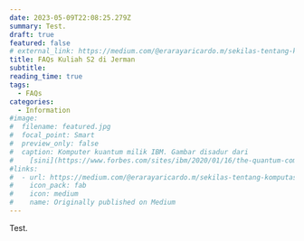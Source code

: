 ```yaml
---
date: 2023-05-09T22:08:25.279Z
summary: Test.
draft: true
featured: false
# external_link: https://medium.com/@erarayaricardo.m/sekilas-tentang-komputasi-kuantum-16a33cd4f86b
title: FAQs Kuliah S2 di Jerman
subtitle: 
reading_time: true
tags:
  - FAQs
categories:
  - Information
#image:
#  filename: featured.jpg
#  focal_point: Smart
#  preview_only: false
#  caption: Komputer kuantum milik IBM. Gambar disadur dari
#    [sini](https://www.forbes.com/sites/ibm/2020/01/16/the-quantum-computing-era-is-here-why-it-mattersand-how-it-may-change-our-world/?sh=37d40ac85c2b).
#links:
#  - url: https://medium.com/@erarayaricardo.m/sekilas-tentang-komputasi-kuantum-16a33cd4f86b
#    icon_pack: fab
#    icon: medium
#    name: Originally published on Medium
---
```


Test.
